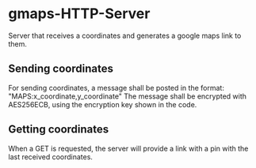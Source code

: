 # gmaps-HTTP-Server
Server that receives a coordinates and generates a google maps link to them.

## Sending coordinates
For sending coordinates, a message shall be posted in the format:
"MAPS:x_coordinate,y_coordinate"
The message shall be encrypted with AES256ECB, using the encryption key shown in the code.

## Getting coordinates
When a GET is requested, the server will provide a link with a pin with the last received coordinates.
